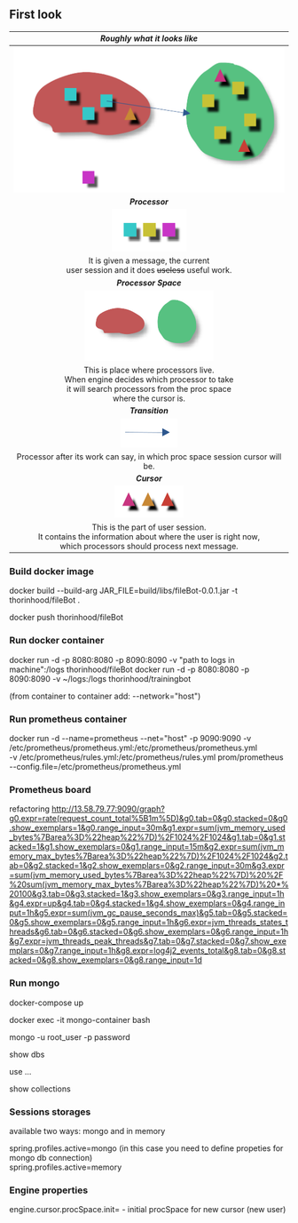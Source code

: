 ## First look

|                                                                   ***Roughly what it looks like***                                                                    |
|:---------------------------------------------------------------------------------------------------------------------------------------------------------------------:|
|                                                           ![](documentation/pictures/botFarmFirstLook.png)                                                            |
|                                                                            ***Processor***                                                                            |
|                                                              ![](documentation/pictures/processors.png)                                                               |
|                                       It is given a message, the current <br/>user session and it does ~~useless~~ useful work.                                       |
|                                                                         ***Processor Space***                                                                         |
|                                                              ![](documentation/pictures/procSpaces.png)                                                               |
| This is place where processors live. <br/> When engine decides which processor to take <br/> it will search processors from the proc space <br/> where the cursor is. |
|                                                                           ***Transition***                                                                            |
|                                                              ![](documentation/pictures/transition.png)                                                               |
|                                             Processor after its work can say, in which proc space session cursor will be.                                             |
|                                                                             ***Cursor***                                                                              |
|                                                                ![](documentation/pictures/cursor.png)                                                                 |
|        This is the part of user session.<br/>It contains the information about where the user is right now,<br/>which processors should process next message.         |
### Build docker image

docker build --build-arg JAR_FILE=build/libs/fileBot-0.0.1.jar -t thorinhood/fileBot .

docker push thorinhood/fileBot

### Run docker container

docker run -d -p 8080:8080 -p 8090:8090 -v "path to logs in machine":/logs thorinhood/fileBot
docker run -d -p 8080:8080 -p 8090:8090 -v ~/logs:/logs thorinhood/trainingbot

(from container to container add: --network="host")

### Run prometheus container

docker run -d --name=prometheus --net="host" -p 9090:9090 -v /etc/prometheus/prometheus.yml:/etc/prometheus/prometheus.yml \
-v /etc/prometheus/rules.yml:/etc/prometheus/rules.yml prom/prometheus --config.file=/etc/prometheus/prometheus.yml

### Prometheus board
refactoring
http://13.58.79.77:9090/graph?g0.expr=rate(request_count_total%5B1m%5D)&g0.tab=0&g0.stacked=0&g0.show_exemplars=1&g0.range_input=30m&g1.expr=sum(jvm_memory_used_bytes%7Barea%3D%22heap%22%7D)%2F1024%2F1024&g1.tab=0&g1.stacked=1&g1.show_exemplars=0&g1.range_input=15m&g2.expr=sum(jvm_memory_max_bytes%7Barea%3D%22heap%22%7D)%2F1024%2F1024&g2.tab=0&g2.stacked=1&g2.show_exemplars=0&g2.range_input=30m&g3.expr=sum(jvm_memory_used_bytes%7Barea%3D%22heap%22%7D)%20%2F%20sum(jvm_memory_max_bytes%7Barea%3D%22heap%22%7D)%20*%20100&g3.tab=0&g3.stacked=1&g3.show_exemplars=0&g3.range_input=1h&g4.expr=up&g4.tab=0&g4.stacked=1&g4.show_exemplars=0&g4.range_input=1h&g5.expr=sum(jvm_gc_pause_seconds_max)&g5.tab=0&g5.stacked=0&g5.show_exemplars=0&g5.range_input=1h&g6.expr=jvm_threads_states_threads&g6.tab=0&g6.stacked=0&g6.show_exemplars=0&g6.range_input=1h&g7.expr=jvm_threads_peak_threads&g7.tab=0&g7.stacked=0&g7.show_exemplars=0&g7.range_input=1h&g8.expr=log4j2_events_total&g8.tab=0&g8.stacked=0&g8.show_exemplars=0&g8.range_input=1d

### Run mongo

docker-compose up

docker exec -it mongo-container bash

mongo -u root_user -p password

show dbs

use ...

show collections

### Sessions storages 

available two ways: mongo and in memory

spring.profiles.active=mongo (in this case you need to define propeties for mongo db connection)
\
spring.profiles.active=memory

### Engine properties

engine.cursor.procSpace.init=<text> - initial procSpace for new cursor (new user)